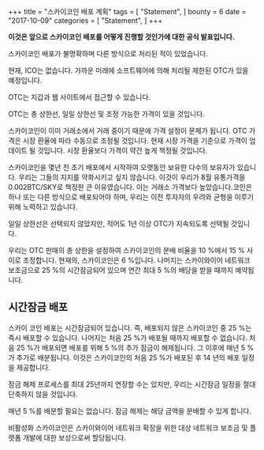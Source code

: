 +++
title = "스카이코인 배포 계획"
tags = [
    "Statement",
]
bounty = 6
date = "2017-10-09"
categories = [
    "Statement",
]
+++

**이것은 앞으로 스카이코인 배포를 어떻게 진행할 것인가에 대한 공식 발표입니다.**

스카이코인 배포가 불명확하며 다른 방식으로 처리된 적이 있었습니다.

현재, ICO는 없습니다. 가까운 미래에 소프트웨어에 의해 처리될 제한된 OTC가 있을 예정입니다.

OTC는 지갑과 웹 사이트에서 접근할 수 있습니다.

OTC는 총 상한선, 일일 상한선 및 조정 가능한 가격이 있을 것입니다.

스카이코인이 이미 거래소에서 거래 중이기 때문에 가격 설정이 문제가 됩니다. 
OTC 가격은 시장 환율에 따라 수동으로 조정될 것입니다.
현재 시장 가격을 기준으로 가격이 업데이트 될 것입니다. 
시장 환율보다 가격이 약간 높게 책정될 것입니다.

스카이코인을 몇년 전 초기 배포에서 시작하여 오랫동안 보유한 다수의 보유자가 있습니다.
우리는 그들의 지지를 약화시키고 싶지 않습니다.
이것이 우리가 8월 유통가격을 0.002BTC/SKY로 책정한 큰 이유였습니다.
이는 거래소 가격보다 높았습니다.코인은 하나 또는 다른 방식으로 배포되어야 하며, 
우리는 이전 투자자의 우려와 균형을 이루기 위해 노력하고 있습니다.

일일 상한선은 선택되지 않았지만, 적어도 1년 이상 OTC가 지속되도록 선택될 것입니다.

우리는 OTC 판매의 총 상한을 설정하여 스카이코인의 분배 비율을 10 %에서 15 % 사이로 조정합니다. 
현재의, 스카이코인은 6 %입니다. 
나머지는 스카이와이어 네트워크 보조금으로 25 %의 시간잠금되어 있으며 연간 최대 5 %의 배당을 받을 때까지 예약됩니다.

## 시간잠금 배포

스카이 코인 배포는 시간잠금되어 있습니다.
즉, 배포되지 않은 스카이코인 중 25 %는 즉시 배포할 수 있습니다. 
나머지는 처음 25 %가 배포될 때까지 배포할 수 없습니다. 
처음 25 %가 배포되면 배포를 위해 5 %의 추가 잠금이 해제됩니다. 
그 이후에 매년 5 %가 추가로 배분됩니다. 
이것은 스카이코인의 처음 25 %가 배포된 후 14 년의 배포 일정을 제공합니다.

잠금 해제 프로세스를 최대 25년까지 연장할 수는 있지만, 우리는 시간잠금 일정을 절대 단축하지 않을 것입니다.

매년 5 %를 배분할 필요는 없습니다. 잠금 해제는 해당 금액을 분배할 수 있게 합니다.

비활성화 스카이코인은 스카이와이어 네트워크 확장을 위한 대상 네트워크 보조금 및 플랫폼 개발에 대한 보상으로써 할당됩니다.

